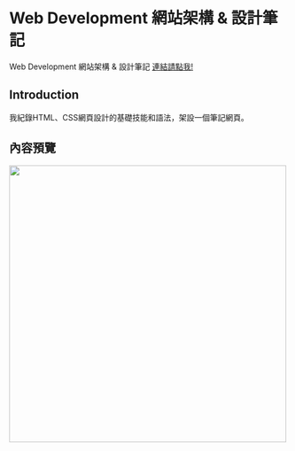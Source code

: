 # Web Development 網站架構 & 設計筆記
 Web Development 網站架構 &amp; 設計筆記
[連結請點我!](https://allison-hou.github.io/web-dev-notes)

## Introduction 
我紀錄HTML、CSS網頁設計的基礎技能和語法，架設一個筆記網頁。

## 內容預覽
<img src="https://i.imgur.com/6dJwa3j.png" width="500px">
